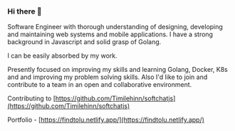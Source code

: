 ### Hi there 👋

Software Engineer with thorough understanding of designing, developing and maintaining web systems and mobile applications. I have a strong background in Javascript and solid grasp of Golang.

I can be easily absorbed by my work.

Presently focused on improving my skills and learning Golang, Docker, K8s and and improving my problem solving skills. Also I'd like to join and contribute to a team in an open and collaborative environment.

Contributing to [https://github.com/Timilehinn/softchatjs](https://github.com/Timilehinn/softchatjs)

Portfolio - [https://findtolu.netlify.app/](https://findtolu.netlify.app/)


